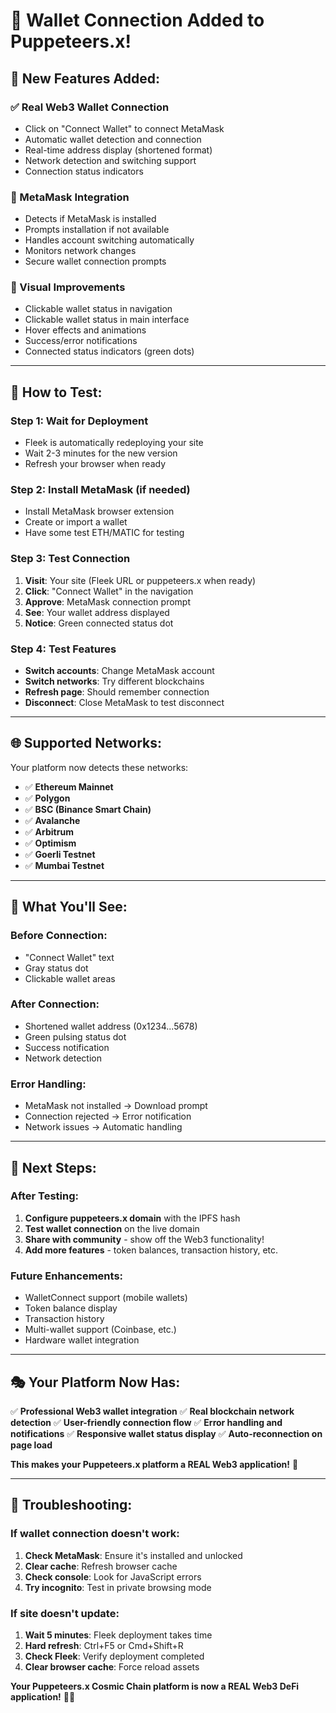 # 🔗 Wallet Connection Added to Puppeteers.x!

## 🎉 **New Features Added:**

### **✅ Real Web3 Wallet Connection**
- Click on "Connect Wallet" to connect MetaMask
- Automatic wallet detection and connection
- Real-time address display (shortened format)
- Network detection and switching support
- Connection status indicators

### **🦊 MetaMask Integration**
- Detects if MetaMask is installed
- Prompts installation if not available
- Handles account switching automatically
- Monitors network changes
- Secure wallet connection prompts

### **🎯 Visual Improvements**
- Clickable wallet status in navigation
- Clickable wallet status in main interface
- Hover effects and animations
- Success/error notifications
- Connected status indicators (green dots)

---

## 🧪 **How to Test:**

### **Step 1: Wait for Deployment**
- Fleek is automatically redeploying your site
- Wait 2-3 minutes for the new version
- Refresh your browser when ready

### **Step 2: Install MetaMask (if needed)**
- Install MetaMask browser extension
- Create or import a wallet
- Have some test ETH/MATIC for testing

### **Step 3: Test Connection**
1. **Visit**: Your site (Fleek URL or puppeteers.x when ready)
2. **Click**: "Connect Wallet" in the navigation
3. **Approve**: MetaMask connection prompt
4. **See**: Your wallet address displayed
5. **Notice**: Green connected status dot

### **Step 4: Test Features**
- **Switch accounts**: Change MetaMask account
- **Switch networks**: Try different blockchains
- **Refresh page**: Should remember connection
- **Disconnect**: Close MetaMask to test disconnect

---

## 🌐 **Supported Networks:**

Your platform now detects these networks:
- ✅ **Ethereum Mainnet**
- ✅ **Polygon**
- ✅ **BSC (Binance Smart Chain)**
- ✅ **Avalanche**
- ✅ **Arbitrum**
- ✅ **Optimism**
- ✅ **Goerli Testnet**
- ✅ **Mumbai Testnet**

---

## 🎯 **What You'll See:**

### **Before Connection:**
- "Connect Wallet" text
- Gray status dot
- Clickable wallet areas

### **After Connection:**
- Shortened wallet address (0x1234...5678)
- Green pulsing status dot
- Success notification
- Network detection

### **Error Handling:**
- MetaMask not installed → Download prompt
- Connection rejected → Error notification
- Network issues → Automatic handling

---

## 🚀 **Next Steps:**

### **After Testing:**
1. **Configure puppeteers.x domain** with the IPFS hash
2. **Test wallet connection** on the live domain
3. **Share with community** - show off the Web3 functionality!
4. **Add more features** - token balances, transaction history, etc.

### **Future Enhancements:**
- WalletConnect support (mobile wallets)
- Token balance display
- Transaction history
- Multi-wallet support (Coinbase, etc.)
- Hardware wallet integration

---

## 🎭 **Your Platform Now Has:**

✅ **Professional Web3 wallet integration**
✅ **Real blockchain network detection**
✅ **User-friendly connection flow**
✅ **Error handling and notifications**
✅ **Responsive wallet status display**
✅ **Auto-reconnection on page load**

**This makes your Puppeteers.x platform a REAL Web3 application!** 🌌

---

## 🔧 **Troubleshooting:**

### **If wallet connection doesn't work:**
1. **Check MetaMask**: Ensure it's installed and unlocked
2. **Clear cache**: Refresh browser cache  
3. **Check console**: Look for JavaScript errors
4. **Try incognito**: Test in private browsing mode

### **If site doesn't update:**
1. **Wait 5 minutes**: Fleek deployment takes time
2. **Hard refresh**: Ctrl+F5 or Cmd+Shift+R
3. **Check Fleek**: Verify deployment completed
4. **Clear browser cache**: Force reload assets

**Your Puppeteers.x Cosmic Chain platform is now a REAL Web3 DeFi application!** 🎉🚀
